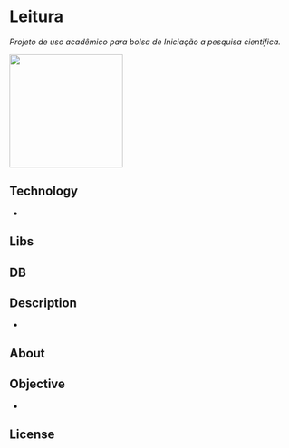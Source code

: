 # Leitura
*Projeto de uso acadêmico para bolsa de Iniciação a pesquisa cientifica.*
<p align="left" ><img width="200" height="200" src="http://pesquisa.unemat.br:8080/ler/img/Model%2002.2.png"></p>



## Technology
-
## Libs 
## DB


## Description
-
## About
## Objective

-
## License



